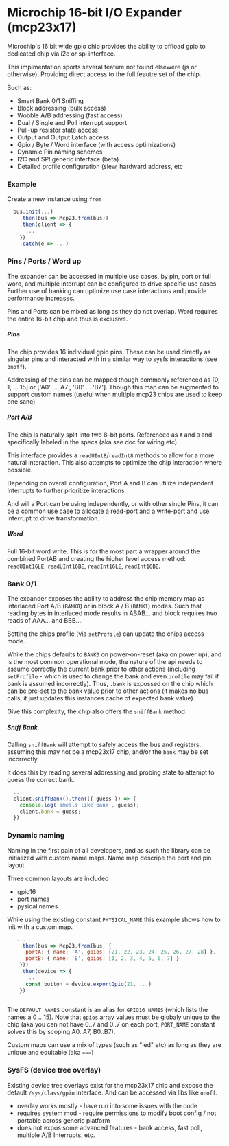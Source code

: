 # Microchip 16-bit I/O Expander (mcp23x17)

Microchip's 16 bit wide gpio chip provides the ability to offload gpio to dedicated chip via i2c or spi interface.

This implmentation sports several feature not found elsewere (js or otherwise). Providing direct access to the full
feautre set of the chip.

Such as:
 - Smart Bank 0/1 Sniffing
 - Block addressing (bulk access)
 - Wobble A/B addressing (fast access)
 - Dual / Single and Poll interrupt support
 - Pull-up resistor state access
 - Output and Output Latch access
 - Gpio / Byte / Word interface (with access optimizations)
 - Dynamic Pin naming schemes
 - I2C and SPI generic interface (beta)
 - Detailed profile configuration (slew, hardward address, etc

### Example

Create a new instance using `from`

```javascript
  bus.init(...)
    .then(bus => Mcp23.from(bus))
    .then(client => {
      ...
    })
    .catch(e => ...)
```

### Pins / Ports / Word up

The expander can be accessed in multiple use cases, by pin, port or full word, and multiple interrupt can be configured 
to drive specific use cases.  Further use of banking can optimize use case interactions and provide performance increases.

Pins and Ports can be mixed as long as they do not overlap. Word requires the entire 16-bit chip and thus is exclusive.

##### Pins

The chip provides 16 individual gpio pins.  These can be used directly as singular pins and interacted with in a similar
way to sysfs interactions (see `onoff`).

Addressing of the pins can be mapped though commonly referenced as [0, 1, ... 15] or ['A0' ... 'A7', 'B0' ... 'B7'].
Though this map can be augmented to support custom names (useful when multiple mcp23 chips are used to keep one sane)

##### Port A/B

The chip is naturally split into two 8-bit ports. Referenced as `A` and `B` and specifically labeled in the specs (aka see doc for wiring etc).

This interface provides a `readUInt8`/`readInt8` methods to allow for a more natural interaction.  This also attempts to optimize the chip interaction where possible.

Depending on overall configuration, Port A and B can utilize independent Interrupts to further prioritize interactions

And will a Port can be using independently, or with other single Pins, it can be a common use case to allocate a read-port and a write-port and use interrupt to drive transformation.

##### Word

Full 16-bit word write.  This is for the most part a wrapper around the combined PortAB and creating the higher level access method: `readUInt16LE`, `readUInt16BE`, `readInt16LE`, `readInt16BE`.



### Bank 0/1

The expander exposes the ability to address the chip memory map as interlaced Port A/B (`BANK0`) or in block A / B (`BANK1`) modes.
Such that reading bytes in interlaced mode results in ABAB... and block requires two reads of AAA... and BBB....

Setting the chips profile (via `setProfile`) can update the chips access mode. 

While the chips defaults to `BANK0` on power-on-reset (aka on power up), and is the most common operational mode, the nature of the api needs to assume correctly the current bank prior to other actions (including `setProfile` - which is used to change the bank and even `profile` may fail if bank is assumed incorrectly).  Thus, `.bank` is expossed on the chip which can be pre-set to the bank value prior to other actions (it makes no bus calls, it just updates this instances cache of expected bank value).

Give this complexity, the chip also offers the `sniffBank` method.

##### Sniff Bank

Calling `sniffBank` will attempt to safely access the bus and registers, assuming this may not be a mcp23x17 chip, and/or the `bank` may be set incorrectly.

It does this by reading several addressing and probing state to attempt to guess the correct bank.

```javascript
  ...
  client.sniffBank().then(({ guess }) => {
    console.log('smells like bank', guess);
    client.bank = guess;
  })
```

### Dynamic naming

Naming in the first pain of all developers, and as such the library can be initialized with custom name maps.
Name map descripe the port and pin layout.

Three common layouts are included
 - gpio16
 - port names
 - pysical names

While using the existing constant `PHYSICAL_NAME` this example shows how to init with a custom map.

```javascript
   ...
    .then(bus => Mcp23.from(bus, {
      portA: { name: 'A', gpios: [21, 22, 23, 24, 25, 26, 27, 28] },
      portB: { name: 'B', gpios: [1, 2, 3, 4, 5, 6, 7] }
    }))
    .then(device => {
      ...
      const button = device.exportGpio(21, ...)
    })
    
```

The `DEFAULT_NAMES` constant is an alias for `GPIO16_NAMES` (which lists the names a 0 .. 15).
Note that `gpios` array values must be globaly unique to the chip (aka you can not have 0..7 and 0..7 on each port, 
`PORT_NAME` constant solves this by scoping A0..A7, B0..B7).

Custom maps can use a mix of types (such as "led" etc) as long as they are unique and equitable (aka `===`)


### SysFS (device tree overlay)

Existing device tree overlays exist for the mcp23x17 chip and expose the default `/sys/class/gpio` interface. 
And can be accessed via libs like `onoff`.

 - overlay works mostly - have run into some issues with the code
 - requires system mod - require permissions to modify boot config / not portable across generic platform
 - does not expos some advanced features - bank access, fast poll, multiple A/B Interrupts, etc.
 

